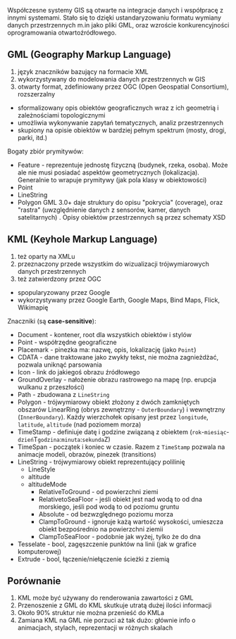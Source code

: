 Współczesne systemy GIS są otwarte na integracje danych i współpracę z innymi systemami.
Stało się to dzięki ustandaryzowaniu formatu wymiany danych przestrzennych m.in jako pliki GML, oraz wzroście konkurencyjności oprogramowania otwartoźródłowego.

## GML (Geography Markup Language)
1. język znaczników bazujący na formacie XML
2. wykorzystywany do modelowania danych przestrzennych w GIS
3. otwarty format, zdefiniowany przez OGC (Open Geospatial Consortium), rozszerzalny

- sformalizowany opis obiektów geograficznych wraz z ich geometrią i zależnościami topologicznymi
- umożliwia wykonywanie zapytań tematycznych, analiz przestrzennych
- skupiony na opisie obiektów w bardziej pełnym spektrum (mosty, drogi, parki, itd.)

Bogaty zbiór prymitywów:
  - Feature - reprezentuje jednostę fizyczną (budynek, rzeka, osoba). Może ale nie musi posiadać aspektów geometrycznych (lokalizacja). Generalnie to wrapuje prymitywy (jak pola klasy w obiektowości)
  - Point
  - LineString
  - Polygon
GML 3.0+ daje struktury do opisu "pokrycia" (coverage), oraz "rastra" (uwzględnienie danych z sensorów, kamer, danych satelitarnych)
. Opisy obiektów przestrzennych są przez schematy XSD


## KML (Keyhole Markup Language)
1. też oparty na XMLu
2. przeznaczony przede wszystkim do wizualizacji trójwymiarowych danych przestrzennych
3. też zatwierdzony przez OGC

- spopularyzowany przez Google
- wykorzystywany przez Google Earth, Google Maps, Bind Maps, Flick, Wikimapię

Znaczniki (są **case-sensitive**):
  - Document - kontener, root dla wszystkich obiektów i stylów
  - Point - współrzędne geograficzne
  - Placemark - pinezka ma: nazwę, opis, lokalizację (jako `Point`)
  - CDATA - dane traktowane jako zwykły tekst, nie można zagnieżdżać, pozwala uniknąć parsowania
  - Icon - link do jakiegoś obrazu źródłowego
  - GroundOverlay - nałożenie obrazu rastrowego na mapę (np. erupcja wulkanu z przeszłości)
  - Path - zbudowana z `LineString`
  - Polygon - trójwymiarowy obiekt złożony z dwóch zamkniętych obszarów LinearRing (obrys zewnętrzny - `OuterBoundary`) i wewnętrzny (`InnerBoundary`). Każdy wierzchołek opisany jest przez `longitude`, `latitude`, `altitude` (nad poziomem morza)
  - TimeStamp - definiuje datę i godzine związaną z obiektem (`rok`-`miesiąc`-`dzień`T`godzina`:`minuta`:`sekunda`Z)
  - TimeSpan - początek i koniec w czasie. Razem z `TimeStamp` pozwala na animacje modeli, obrazów, pinezek (transitions)
  - LineString - trójwymiarowy obiekt reprezentujący polilinię
    - LineStyle
    - altitude
    - altitudeMode
      - RelativeToGround - od powierzchni ziemi
      - RelativetoSeaFloor - jeśli obiekt jest nad wodą to od dna morskiego, jeśli pod wodą to od poziomu gruntu 
      - Absolute - od bezwzględnego poziomu morza
      - ClampToGround - ignoruje każą wartość wysokości, umieszcza obiekt bezpośrednio na powierzchni ziemii
      - ClampToSeaFloor - podobnie jak wyżej, tylko że do dna
  - Tesselate - bool, zagęszczenie punktów na linii (jak w grafice komputerowej)
  - Extrude - bool, łączenie/niełączenie ścieżki z ziemią
 
## Porównanie
1. KML może być używany do renderowania zawartości z GML
2. Przenoszenie z GML do KML skutkuje utratą dużej ilości informacji
3. Około 90% struktur nie można przenieść do KMLa
4. Zamiana KML na GML nie porzuci aż tak dużo: głównie info o animacjach, stylach, reprezentacji w różnych skalach
